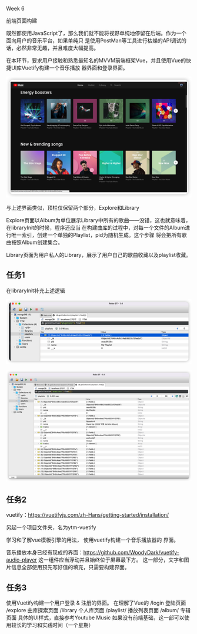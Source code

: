 Week 6

前端页面构建

既然都使用JavaScript了，那么我们就不能将视野单纯地停留在后端。作为一个面向用户的音乐平台，如果单纯只 是使用PostMan等工具进行枯燥的API调试的话，必然非常无趣，并且难度大幅提高。

在本环节，要求用户接触和熟悉最知名的MVVM前端框架Vue，并且使用Vue的快捷UI库Vuetify构建一个音乐播放 器界面和登录界面。

![image-20230615214538917](Week6.assets/image-20230615214538917.png)

与上述界面类似，顶栏仅保留两个部分，Explore和Library

Explore页面以Album为单位展示Library中所有的歌曲——没错，这也就意味着，在libraryInit的时候，程序还应当 在构建曲库的过程中，对每一个文件的Album进行唯一索引，创建一个单独的Playlist，pid为随机生成。这个步骤 将会把所有歌曲按照Album创建集合。

Library页面为用户私人的Library，展示了用户自己的歌曲收藏以及playlist收藏。

## 任务1

在libraryInit补充上述逻辑

![image-20230616195719229](Week6.assets/image-20230616195719229.png)

![image-20230616200110841](Week6.assets/image-20230616200110841.png)

## 任务2

vuetify：https://vuetifyjs.com/zh-Hans/getting-started/installation/

另起一个项目文件夹，名为ytm-vuetify

学习和了解vue模板引擎的用法， 使用vuetify构建一个音乐播放器的 界面。 

音乐播放本身已经有现成的界面：https://github.com/WoodyDark/vuetify-audio-player 这一组件应当浮动并且始终位于屏幕最下方。 这一部分，文字和图片信息全部使用预先写好值的填充，只需要构建界面。

## 任务3

使用Vuetify构建一个用户登录 & 注册的界面。 在理解了Vue的 /login 登陆页面 /explore 曲库探索页面 /library 个人库页面 /playlist/<pid> 播放列表页面 /album/<pid> 专辑页面 具体的UI样式，直接参考Youtube Music 如果没有前端基础，这一部可以使用较长的学习和实践时间（一个星期）